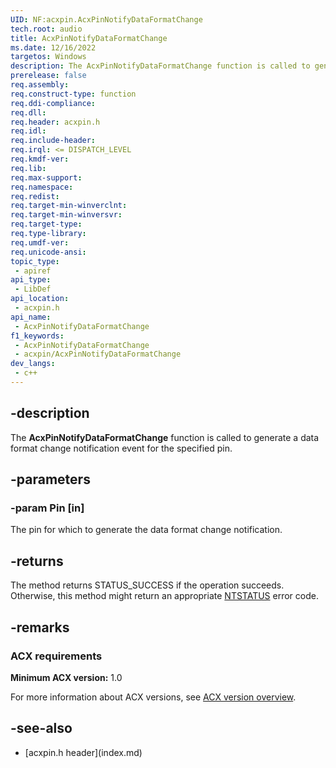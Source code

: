 ```yaml
---
UID: NF:acxpin.AcxPinNotifyDataFormatChange
tech.root: audio
title: AcxPinNotifyDataFormatChange
ms.date: 12/16/2022
targetos: Windows
description: The AcxPinNotifyDataFormatChange function is called to generate a data format change notification event for the specified pin.
prerelease: false
req.assembly: 
req.construct-type: function
req.ddi-compliance: 
req.dll: 
req.header: acxpin.h
req.idl: 
req.include-header: 
req.irql: <= DISPATCH_LEVEL
req.kmdf-ver: 
req.lib: 
req.max-support: 
req.namespace: 
req.redist: 
req.target-min-winverclnt: 
req.target-min-winversvr: 
req.target-type: 
req.type-library: 
req.umdf-ver: 
req.unicode-ansi: 
topic_type:
 - apiref
api_type:
 - LibDef
api_location:
 - acxpin.h
api_name:
 - AcxPinNotifyDataFormatChange
f1_keywords:
 - AcxPinNotifyDataFormatChange
 - acxpin/AcxPinNotifyDataFormatChange
dev_langs:
 - c++
---
```


## -description

The **AcxPinNotifyDataFormatChange** function is called to generate a data format change notification event for the specified pin.

## -parameters

### -param Pin [in]

The pin for which to generate the data format change notification.

## -returns

The method returns STATUS_SUCCESS if the operation succeeds. Otherwise, this method might return an appropriate [NTSTATUS](/windows-hardware/drivers/kernel/ntstatus-values) error code.

## -remarks

### ACX requirements

**Minimum ACX version:** 1.0

For more information about ACX versions, see [ACX version overview](/windows-hardware/drivers/audio/acx-version-overview).

## -see-also

- [acxpin.h header\]\(index.md\)
